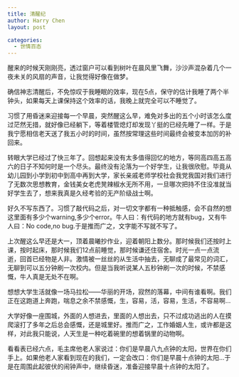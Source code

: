 ```yaml
---
title: 清醒纪
author: Harry Chen
layout: post

categories:
  - 世情百态
---
```


  醒来的时候天刚刚亮，透过窗户可以看到树叶在晨风里飞舞，沙沙声混杂着几个一夜未关的风扇的声音，让我觉得好像在做梦。

  确信神志清醒后，不免惊叹于我睡眠的效率，现在5点，保守的估计我睡了两个半钟头，如果每天上课保持这个效率的话，我晚上就完全可以不睡觉了。

  习惯了用昏迷来迎接每一个早晨，突然醒这么早，难免对多出的五个小时该怎么度过茫然无措，就好像已经躺下，等着楼管熄灯却发现丫挺的已经先睡了一样。于是我宁愿相信老天送了我五小时的时间，虽然按常理这些时间最终会被变本加厉的补回来。

  转眼大学已经过了快三年了。回想起来没有太多值得回忆的地方，等同高四高五高六的日子不知何时是一个尽头。最终没有沦落为一个好学生，让我很欣慰。毕竟从幼儿园到小学到初中到高中再到大学，家长亲戚老师学校社会我党我国对我们进行了无数次思想教育，金钱美女老虎凳辣椒水无所不用，一旦哪次把持不住没准就当好学生去了，想来我真是久经考验的无产阶级战士啊。

  好久不写东西了。习惯了敲代码之后，对一切文字都有一种抵触感，会不自然的想这里面有多少个warning,多少个error。牛人曰：有代码的地方就有bug，又有牛人曰：No code,no bug.于是推而广之，文字能不写就不写了。

  上次醒这么早还是大一，顶着晨曦抄作业，迎着朝阳上数分。那时候我们还按时上课，按时起床，那时候我们12点前睡觉，那时候谦还住宿舍。时光一点一点流逝，回首已经物是人非。激情被一丝丝的从生活中抽去，无聊成了最常见的词汇，无聊到可以五分钟刷一次校内。但是当我听说某人五秒钟刷一次的时候，不禁感慨，牛人真是无处不在啊。

  想想大学生活就像一场马拉松——华丽的开场，寂然的落幕，中间有谁看啊。我们正在这跑道上奔跑，喘息之余不禁感慨，生，容易，活，容易，生活，不容易啊…

  大学好像一座围城，外面的人想进去，里面的人想出去，只不过成功逃出的人在摸爬滚打了多年之后总会感慨，还是城里好。推而广之，工作婚姻人生，或许都是这样，对此我只能说，人天生是一种吃着碗里的想着锅里的动物啊。

  看看表已经六点，毛主席他老人家说过：你们是早晨八九点钟的太阳，世界在你们手上。如果他老人家看到现在的我们，一定会改口：你们是早晨十点钟的太阳…于是在周围此起彼伏的闹钟声中，继续昏迷，准备迎接早晨十点钟的太阳了。
